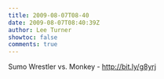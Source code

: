 ```yaml
---
title: 2009-08-07T08-40
date: 2009-08-07T08:40:39Z
author: Lee Turner
showtoc: false
comments: true
---
```


Sumo Wrestler vs. Monkey - http://bit.ly/g8yrj

